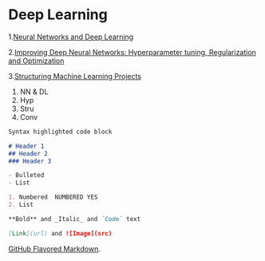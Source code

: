 # Deep Learning


 1.[Neural Networks and Deep Learning](https://coursera.org/share/5f44c146afe8239ebcdab3ac5a0b3aa9)
 
 2.[Improving Deep Neural Networks: Hyperparameter tuning, Regularization and Optimization](https://coursera.org/share/9f6c0cafae8458888679eaeaa673bceb)
 
 3.[Structuring Machine Learning Projects](https://coursera.org/share/21ac0618de4a28fa60db3bd5241d7b26)

1. NN & DL
2. Hyp
3. Stru
4. Conv

```markdown
Syntax highlighted code block

# Header 1
## Header 2
### Header 3

- Bulleted
- List

1. Numbered  NUMBERED YES
2. List

**Bold** and _Italic_ and `Code` text

[Link](url) and ![Image](src)
```

[GitHub Flavored Markdown](https://guides.github.com/features/mastering-markdown/).

